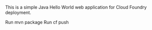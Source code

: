 This is a simple Java Hello World web application for Cloud Foundry deployment.  

Run mvn package
Run cf push

